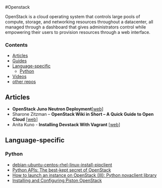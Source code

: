 #Openstack

OpenStack is a cloud operating system that controls large pools of compute, storage, and networking resources throughout a datacenter, all managed through a dashboard that gives administrators control while empowering their users to provision resources through a web interface.

### Contents


* [Articles](#articles)
* [Guides](#guides)
* [Language-specific](#language-specific)
    * [Python](#python)
* [Videos](#videos)
* [other repos](#similar-github-repos)


## Articles

* **OpenStack Juno Neutron Deployment**[[web][a_cc]]
* Sharone Zitzman – **OpenStack Wiki in Short – A Quick Guide to Open Cloud** [[web][a_cb]]
* Anita Kuno  - **Installing Devstack With Vagrant** [[web][a_cb]]                      

[a_cb]: http://getcloudify.org/2014/07/18/openstack-wiki-open-cloud.html#at_pco=cfd-1.0&at_ab=per-2&at_pos=0&at_tot=3&at_si=5593a074a7e071e7
[a_cc]: http://www.opencloudblog.com/?p=557
[a_cb]: http://anteaya.info/blog/2013/09/01/installing-devstack-with-vagrant/

## Language-specific

### Python

* [debian-ubuntu-centos-rhel-linux-install-pipclient](http://www.cyberciti.biz/faq/debian-ubuntu-centos-rhel-linux-install-pipclient/)
* [Python APIs: The best-kept secret of OpenStack](http://www.ibm.com/developerworks/cloud/library/cl-openstack-pythonapis/)
* [How to launch an instance on OpenStack (III): Python novaclient library](https://albertomolina.wordpress.com/2013/11/20/how-to-launch-an-instance-on-openstack-iii-python-novaclient-library/)
* [Installing and Configuring Piston OpenStack](http://docs.pistoncloud.com/installation/index.html)
